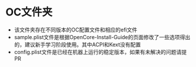 # OC文件夹

- 该文件夹存在不同版本的OC配置文件和相应的efi文件
- sample.plist文件是根据OpenCore-Install-Guide的页面修改了一些选项得出的，建议新手学习阶段使用。其中ACPI和Kext没有配置
- config.plist文件是已经在机器上运行的稳定版本，如果有未解决的问题请提PR
